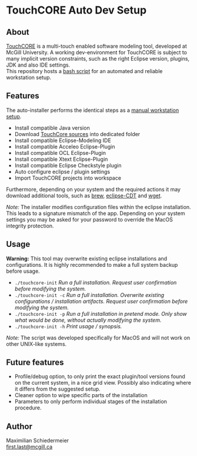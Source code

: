 # TouchCORE Auto Dev Setup

## About

[TouchCORE](http://touchcore.cs.mcgill.ca/) is a multi-touch enabled software modeling tool, developed at McGill University.
A working dev-environment for TouchCORE is subject to many implicit version constraints, such as the right Eclipse version, plugins, JDK and also IDE settings.  
This repository hosts a [bash script](touchcore-init.sh) for an automated and reliable workstation setup.

## Features

The auto-installer performs the identical steps as a [manual workstation setup](https://bitbucket.org/mcgillram/touchram/wiki/getting-started).

 * Install compatible Java version
 * Download [TouchCore sources](https://bitbucket.org/mcgillram/touchram/src/master/) into dedicated folder
 * Install compatible Eclipse-Modeling IDE
 * Install compatible Acceleo Eclipse-Plugin
 * Install compatible OCL Eclipse-Plugin
 * Install compatible Xtext Eclipse-Plugin
 * Install compatible Eclipse Checkstyle plugin
 * Auto configure eclipse / plugin settings
 * Import TouchCORE projects into workspace 

Furthermore, depending on your system and the required actions it may download additional tools, such as [brew](https://brew.sh/), [eclipse-CDT](https://www.eclipse.org/cdt/) and [wget](https://www.gnu.org/software/wget/).

*Note:* The installer modifies configuration files within the eclipse installation. This leads to a signature mismatch of the app. Depending on your system settings you may be asked for your password to override the MacOS integrity protection.

## Usage

**Warning:** This tool may overwrite existing eclipse installations and configurations. It is highly recommended to make a full system backup before usage.

 * ```./touchcore-init``` *Run a full installation. Request user confirmation before modifying the system.*
 * ```./touchcore-init -c``` *Run a full installation. Overwrite existing configurations / installation artifacts. Request user confirmation before modifying the system.*
 * ```./touchcore-init -p``` *Run a full installation in pretend mode. Only show what would be done, without actually modifying the system.*
 * ```./touchcore-init -h``` *Print usage / synopsis.*

*Note:* The script was developed specifically for MacOS and will not work on other UNIX-like systems.

## Future features

 * Profile/debug option, to only print the exact plugin/tool versions found on the current system, in a nice grid view. Possibly also indicating where it differs from the suggested setup.
 * Cleaner option to wipe specific parts of the installation
 * Parameters to only perform individual stages of the installation procedure.

## Author

Maximilian Schiedermeier  
first.last@mcgill.ca

